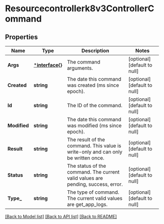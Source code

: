 # Resourcecontrollerk8v3ControllerCommand

## Properties
Name | Type | Description | Notes
------------ | ------------- | ------------- | -------------
**Args** | [***interface{}**](interface{}.md) | The command arguments. | [optional] [default to null]
**Created** | **string** | The date this command was created (ms since epoch). | [optional] [default to null]
**Id** | **string** | The ID of the command. | [optional] [default to null]
**Modified** | **string** | The date this command was modified (ms since epoch). | [optional] [default to null]
**Result** | **string** | The result of the command. This value is write-only and can only be written once. | [optional] [default to null]
**Status** | **string** | The status of the command. The current valid values are pending, success, error. | [optional] [default to null]
**Type_** | **string** | The type of command. The current valid values are get_app_logs. | [optional] [default to null]

[[Back to Model list]](../README.md#documentation-for-models) [[Back to API list]](../README.md#documentation-for-api-endpoints) [[Back to README]](../README.md)

